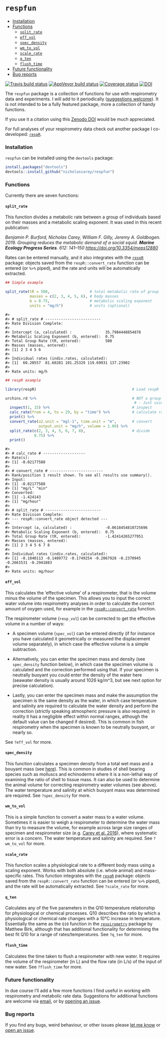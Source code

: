 `respfun`
================

  - [Installation](#installation)
  - [Functions](#functions)
      - [`split_rate`](#split_rate)
      - [`eff_vol`](#eff_vol)
      - [`spec_density`](#spec_density)
      - [`wm_to_vol`](#wm_to_vol)
      - [`scale_rate`](#scale_rate)
      - [`q_ten`](#q_ten)
      - [`flush_time`](#flush_time)
  - [Future functionality](#future-functionality)
  - [Bug reports](#bug-reports)

<!-- README.md is generated from README.Rmd. Please edit that file -->

[![Travis build
status](https://travis-ci.org/nicholascarey/respfun.svg?branch=master)](https://travis-ci.org/nicholascarey/respfun)
[![AppVeyor build
status](https://ci.appveyor.com/api/projects/status/github/nicholascarey/respfun?branch=master&svg=true)](https://ci.appveyor.com/project/nicholascarey/respfun)
[![Coverage
status](https://codecov.io/gh/nicholascarey/respfun/branch/master/graph/badge.svg)](https://codecov.io/github/nicholascarey/respfun?branch=master)
[![DOI](https://zenodo.org/badge/174339770.svg)](https://zenodo.org/badge/latestdoi/174339770)

The `respfun` package is a collection of functions for use with
respirometry data and experiments. I will add to it periodically
([suggestions
welcome](https://github.com/nicholascarey/respfun/issues)). It is not
intended to be a fully featured package, more a collection of handy
functions.

If you use it a citation using this [Zenodo
DOI](https://zenodo.org/record/3668903) would be much appreciated.

For full analyses of your respirometry data check out another package I
co-developed: [`respR`](https://github.com/januarharianto/respR).

### Installation

`respfun` can be installed using the `devtools` package:

``` r
install.packages("devtools")
devtools::install_github("nicholascarey/respfun")
```

### Functions

Currently there are seven functions:

#### `split_rate`

This function divides a metabolic rate between a group of individuals
based on their masses and a metabolic scaling exponent. It was used in
this recent publication:

*Benjamin P. Burford, Nicholas Carey, William F. Gilly, Jeremy A.
Goldbogen. 2019. Grouping reduces the metabolic demand of a social
squid. **Marine Ecology Progress Series**. 612: 141–150
<https://doi.org/10.3354/meps12880>*

Rates can be entered manually, and it also integrates with the
[`respR`](https://github.com/januarharianto/respR) package: objects
saved from the `respR::convert_rate` function can be entered (or `%>%`
piped), and the rate and units will be automatically extracted.

``` r
## Simple example

split_rate(tR = 500,                  # total metabolic rate of group
           masses = c(2, 3, 4, 5, 6), # body masses
           b = 0.75,                  # metabolic scaling exponent
           units = "mg/h")            # units (optional)
```

    #> 
    #> # split_rate # -------------------------
    #> Rate Division Complete: 
    #> 
    #> Intercept (a, calculated) :               35.7984448854878
    #> Metabolic Scaling Exponent (b, entered):  0.75
    #> Total Group Rate (tR, entered):           500
    #> Masses (masses, entered): 
    #> [1] 2 3 4 5 6
    #> 
    #> Individual rates (indiv.rates, calculated): 
    #> [1]  60.20557  81.60281 101.25329 119.69931 137.23902
    #> 
    #> Rate units: mg/h

``` r
## respR example

library(respR)                                           # Load respR

urchins.rd %>%                                           # NOT a group respirometry experiment,
                                                          # - Just using it as an example,
  inspect(1, 15) %>%                                     # inspect
  calc_rate(from = 4, to = 29, by = "time") %>%          # calculate rate
  print() %>%
  convert_rate(o2.unit = "mgl-1", time.unit = "m",       # convert
               output.unit = "mg/h", volume = 1.09) %>%
  split_rate(c(2, 3, 4, 5, 6, 7, 8),                     # divide
             0.75) %>%
  print()
```

    #> 
    #> # calc_rate # -------------------
    #> Rate(s):
    #> [1] -0.02177588
    #> 
    #> # convert_rate # ------------------------
    #> Rank/position 1 result shown. To see all results use summary().
    #> Input:
    #> [1] -0.02177588
    #> [1] "mg/L" "min" 
    #> Converted:
    #> [1] -1.424143
    #> [1] "mg/hour"
    #> 
    #> # split_rate # -------------------------
    #> Rate Division Complete: 
    #> --- respR::convert_rate object detected ---
    #> 
    #> Intercept (a, calculated) :               -0.0618454810725696
    #> Metabolic Scaling Exponent (b, entered):  0.75
    #> Total Group Rate (tR, entered):           -1.42414265277951
    #> Masses (masses, entered): 
    #> [1] 2 3 4 5 6 7 8
    #> 
    #> Individual rates (indiv.rates, calculated): 
    #> [1] -0.1040113 -0.1409772 -0.1749254 -0.2067928 -0.2370945 -0.2661531 -0.2941883
    #> 
    #> Rate units: mg/hour

#### `eff_vol`

This calculates the ‘effective volume’ of a respirometer, that is the
volume *minus* the volume of the specimen. This allows you to input the
correct water volume into respirometry analyses in order to calculate
the correct amount of oxygen used, for example in the
[`respR::convert_rate`](https://januarharianto.github.io/respR/reference/convert_rate.html)
function.

The respirometer volume (`resp_vol`) can be corrected to get the
effective volume in a number of ways:

  - A specimen volume (`spec_vol`) can be entered directly (if for
    instance you have calculated it geometrically or measured the
    displacement volume separately), in which case the effective volume
    is a simple subtraction.

  - Alternatively, you can enter the specimen mass and density (see
    `spec_density` function below), in which case the specimen volume is
    calculated and the correction performed using that. If your specimen
    is neutrally buoyant you could enter the density of the water here
    (seawater density is usually around 1026 kg/m^3, but see next option
    for precise calculation).

  - Lastly, you can enter the specimen mass and make the assumption the
    specimen is the same density as the water, in which case temperature
    and salinity are required to calculate the water density and perform
    the correction (strictly speaking atmospheric pressure is also
    required; in reality it has a negligible effect within normal
    ranges, although the default value can be changed if desired). This
    is common in fish respirometry when the specimen is known to be
    neutrally buoyant, or nearly so.

See `?eff_vol` for more.

#### `spec_density`

This function calculates a specimen density from a total wet mass and a
bouyant mass (see
[here](https://www.researchgate.net/publication/266911357_Buoyant_weight_technique_Application_to_freshwater_bivalves)).
This is common in studies of shell bearing species such as molluscs and
echinoderms where it is a non-lethal way of examining the ratio of shell
to tissue mass. It can also be used to determine the animal volume for
correcting respirometry water volumes (see above). The water temperature
and salinity at which buoyant mass was determined are required. See
`?spec_density` for more.

#### `wm_to_vol`

This is a simple function to convert a water mass to a water volume.
Sometimes it is easier to weigh a respirometer to determine the water
mass than try to measure the volume, for example across large size
ranges of specimen and respirometer size (e.g. [Carey et
al. 2016](https://www.dropbox.com/s/d4zp3vm6xakzkts/Carey%20et%20al%20JEB%202016.pdf?dl=0)),
where systematic error is a concern. The water temperature and salinity
are required. See `?wm_to_vol` for more.

#### `scale_rate`

This function scales a physiological rate to a different body mass using
a scaling exponent. Works with both absolute (i.e. whole animal) and
mass-specific rates. This function integrates with the
[`respR`](https://github.com/januarharianto/respR) package: objects
saved from the `respR::convert_rate` function can be entered (or `%>%`
piped), and the rate will be automatically extracted. See `?scale_rate`
for more.

#### `q_ten`

Calculates any of the five parameters in the Q10 temperature
relationship for physiological or chemical processes. Q10 describes the
ratio by which a physiological or chemical rate changes with a 10°C
increase in temperature. Essentially the same as the `Q10` function in
the
[`respirometry`](https://cran.r-project.org/web/packages/respirometry/index.html)
package by Matthew Birk, although that has additional functionality for
determining the best fit Q10 for a range of rates/temperatures. See
`?q_ten` for more.

#### `flush_time`

Calculates the time taken to flush a respirometer with new water. It
requires the volume of the respirometer (in L) and the flow rate (in
L/s) of the input of new water. See `?flush_time` for more.

### Future functionality

In due course I’ll add a few more functions I find useful in working
with respirometry and metabolic rate data. Suggestions for additional
functions are welcome via [email](mailto:nicholascarey@gmail.com), or by
[opening an issue](https://github.com/nicholascarey/respfun/issues).

### Bug reports

If you find any bugs, weird behaviour, or other issues please [let me
know](mailto:nicholascarey@gmail.com) or [open an
issue](https://github.com/nicholascarey/respfun/issues).
